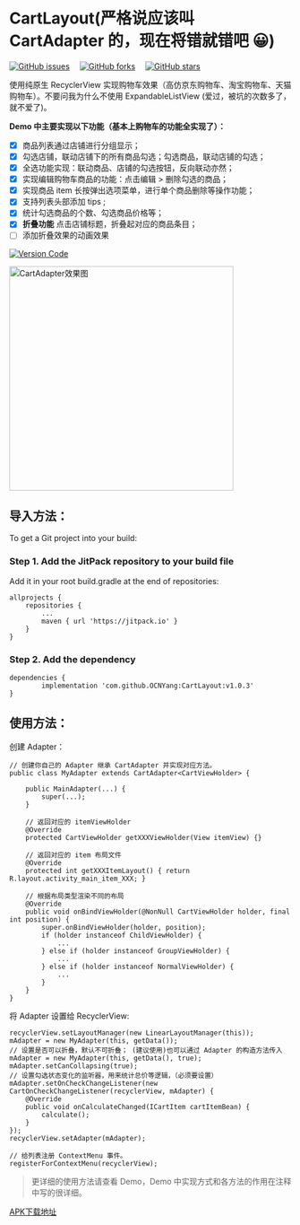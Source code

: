 # CartLayout(严格说应该叫 CartAdapter 的，现在将错就错吧 :grinning:)

[![GitHub issues](https://img.shields.io/github/issues/OCNYang/CartLayout.svg)](https://github.com/OCNYang/CartLayout/issues)&ensp;&ensp;
[![GitHub forks](https://img.shields.io/github/forks/OCNYang/CartLayout.svg)](https://github.com/OCNYang/CartLayout/network)&ensp;&ensp;
[![GitHub stars](https://img.shields.io/github/stars/OCNYang/CartLayout.svg)](https://github.com/OCNYang/CartLayout/stargazers)  

使用纯原生 RecyclerView 实现购物车效果（高仿京东购物车、淘宝购物车、天猫购物车）。不要问我为什么不使用 ExpandableListView (爱过，被坑的次数多了，就不爱了)。 

**Demo 中主要实现以下功能（基本上购物车的功能全实现了）：**  

- [x] 商品列表通过店铺进行分组显示；
- [x] 勾选店铺，联动店铺下的所有商品勾选；勾选商品，联动店铺的勾选；
- [x] 全选功能实现：联动商品、店铺的勾选按钮，反向联动亦然；
- [x] 实现编辑购物车商品的功能：点击编辑 > 删除勾选的商品；
- [x] 实现商品 item 长按弹出选项菜单，进行单个商品删除等操作功能；
- [x] 支持列表头部添加 tips ;
- [x] 统计勾选商品的个数、勾选商品价格等；
- [x] **折叠功能** 点击店铺标题，折叠起对应的商品条目；
- [ ] 添加折叠效果的动画效果

[![Version Code](https://img.shields.io/badge/Version%20Code-1.0.3-brightgreen.svg)](https://github.com/OCNYang/CartLayout/releases)  

<img src="https://cdn.jsdelivr.net/gh/ocnyang/CartLayout@master/README_Res/CartAdapter.png" width = "400" alt="CartAdapter效果图" align=center />


## 导入方法：
To get a Git project into your build:

### Step 1. Add the JitPack repository to your build file

Add it in your root build.gradle at the end of repositories:

	allprojects {
		repositories {
			...
			maven { url 'https://jitpack.io' }
		}
	}


### Step 2. Add the dependency

	dependencies {
	        implementation 'com.github.OCNYang:CartLayout:v1.0.3'
	}

## 使用方法：

创建 Adapter：

```
// 创建你自己的 Adapter 继承 CartAdapter 并实现对应方法。
public class MyAdapter extends CartAdapter<CartViewHolder> {

    public MainAdapter(...) {
        super(...);
    }

    // 返回对应的 itemViewHolder 
    @Override
    protected CartViewHolder getXXXViewHolder(View itemView) {}

    // 返回对应的 item 布局文件
    @Override
    protected int getXXXItemLayout() { return R.layout.activity_main_item_XXX; }

    // 根据布局类型渲染不同的布局
    @Override
    public void onBindViewHolder(@NonNull CartViewHolder holder, final int position) {
        super.onBindViewHolder(holder, position);
        if (holder instanceof ChildViewHolder) {
            ...
        } else if (holder instanceof GroupViewHolder) {
            ...
        } else if (holder instanceof NormalViewHolder) {
            ...
        }
    }
}
```

将 Adapter 设置给 RecyclerView:

```
recyclerView.setLayoutManager(new LinearLayoutManager(this));
mAdapter = new MyAdapter(this, getData());
// 设置是否可以折叠，默认不可折叠； (建议使用)也可以通过 Adapter 的构造方法传入 mAdapter = new MyAdapter(this, getData(), true);
mAdapter.setCanCollapsing(true);
// 设置勾选状态变化的监听器，用来统计总价等逻辑，（必须要设置）
mAdapter.setOnCheckChangeListener(new CartOnCheckChangeListener(recyclerView, mAdapter) {
    @Override
    public void onCalculateChanged(ICartItem cartItemBean) {
        calculate();
    }
});
recyclerView.setAdapter(mAdapter);

// 给列表注册 ContextMenu 事件。
registerForContextMenu(recyclerView);
```

> 更详细的使用方法请查看 Demo，Demo 中实现方式和各方法的作用在注释中写的很详细。

[APK下载地址](./README_Res/release/app-release.apk)
